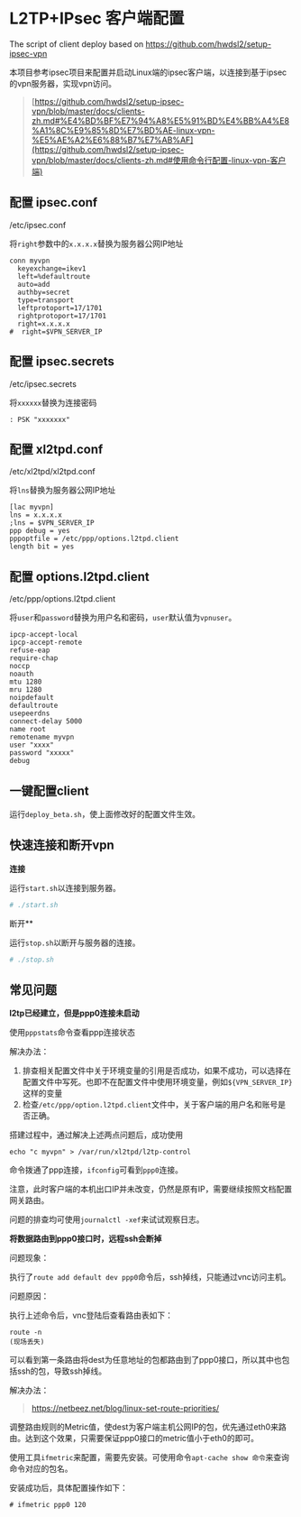# L2TP+IPsec 客户端配置
The script of client deploy based on https://github.com/hwdsl2/setup-ipsec-vpn



本项目参考ipsec项目来配置并启动Linux端的ipsec客户端，以连接到基于ipsec的vpn服务器，实现vpn访问。

> [https://github.com/hwdsl2/setup-ipsec-vpn/blob/master/docs/clients-zh.md#%E4%BD%BF%E7%94%A8%E5%91%BD%E4%BB%A4%E8%A1%8C%E9%85%8D%E7%BD%AE-linux-vpn-%E5%AE%A2%E6%88%B7%E7%AB%AF](https://github.com/hwdsl2/setup-ipsec-vpn/blob/master/docs/clients-zh.md#使用命令行配置-linux-vpn-客户端)





## 配置 ipsec.conf

/etc/ipsec.conf

将`right`参数中的`x.x.x.x`替换为服务器公网IP地址

```
conn myvpn
  keyexchange=ikev1
  left=%defaultroute
  auto=add
  authby=secret
  type=transport
  leftprotoport=17/1701
  rightprotoport=17/1701
  right=x.x.x.x
#  right=$VPN_SERVER_IP
```



## 配置 ipsec.secrets

/etc/ipsec.secrets

将`xxxxxx`替换为连接密码

```
: PSK "xxxxxxx"
```



## 配置 xl2tpd.conf

/etc/xl2tpd/xl2tpd.conf

将`lns`替换为服务器公网IP地址

```
[lac myvpn]
lns = x.x.x.x
;lns = $VPN_SERVER_IP
ppp debug = yes
pppoptfile = /etc/ppp/options.l2tpd.client
length bit = yes
```



## 配置 options.l2tpd.client

/etc/ppp/options.l2tpd.client

将`user`和`password`替换为用户名和密码，`user`默认值为`vpnuser`。

```
ipcp-accept-local
ipcp-accept-remote
refuse-eap
require-chap
noccp
noauth
mtu 1280
mru 1280
noipdefault
defaultroute
usepeerdns
connect-delay 5000
name root
remotename myvpn
user "xxxx"
password "xxxxx"
debug
```



## 一键配置client

运行`deploy_beta.sh`，使上面修改好的配置文件生效。





## 快速连接和断开vpn

**连接**

运行`start.sh`以连接到服务器。

```bash
# ./start.sh
```



断开**

运行`stop.sh`以断开与服务器的连接。

```bash
# ./stop.sh	
```





## 常见问题

**l2tp已经建立，但是ppp0连接未启动**

使用`pppstats`命令查看ppp连接状态

解决办法：

1. 排查相关配置文件中关于环境变量的引用是否成功，如果不成功，可以选择在配置文件中写死。也即不在配置文件中使用环境变量，例如`${VPN_SERVER_IP}`这样的变量
2. 检查`/etc/ppp/option.l2tpd.client`文件中，关于客户端的用户名和账号是否正确。

搭建过程中，通过解决上述两点问题后，成功使用

`echo "c myvpn" > /var/run/xl2tpd/l2tp-control`

命令拨通了ppp连接，`ifconfig`可看到`ppp0`连接。

注意，此时客户端的本机出口IP并未改变，仍然是原有IP，需要继续按照文档配置网关路由。



问题的排查均可使用`journalctl -xef`来试试观察日志。



**将数据路由到ppp0接口时，远程ssh会断掉**

问题现象：

执行了`route add default dev ppp0`命令后，ssh掉线，只能通过vnc访问主机。

问题原因：

执行上述命令后，vnc登陆后查看路由表如下：

```
route -n
(现场丢失)

```

可以看到第一条路由将dest为任意地址的包都路由到了ppp0接口，所以其中也包括ssh的包，导致ssh掉线。

解决办法：

> https://netbeez.net/blog/linux-set-route-priorities/

调整路由规则的Metric值，使dest为客户端主机公网IP的包，优先通过eth0来路由。达到这个效果，只需要保证ppp0接口的metric值小于eth0的即可。

使用工具`ifmetric`来配置，需要先安装。可使用命令`apt-cache show 命令`来查询命令对应的包名。

安装成功后，具体配置操作如下：

```
# ifmetric ppp0 120
```











## 
